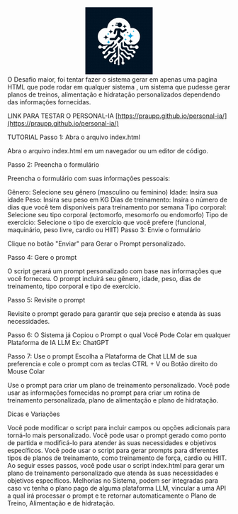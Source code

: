 <div align="center">
  <img src="https://github.com/praupp/personal-ia/blob/main/imagens/Logo.jpeg" alt="Logo da Minha Empresa" width="30%">
</div

O Desafio maior, foi tentar fazer o sistema gerar em apenas uma pagina HTML que pode rodar em qualquer sistema , um sistema que 
pudesse gerar planos de treinos, alimentação e hidratação personalizados dependendo das informações fornecidas.

LINK PARA TESTAR O PERSONAL-IA
[https://praupp.github.io/personal-ia/](https://praupp.github.io/personal-ia/)


TUTORIAL
Passo 1: Abra o arquivo index.html

Abra o arquivo index.html em um navegador ou um editor de código.

Passo 2: Preencha o formulário

Preencha o formulário com suas informações pessoais:

Gênero: Selecione seu gênero (masculino ou feminino)
Idade: Insira sua idade
Peso: Insira seu peso em KG
Dias de treinamento: Insira o número de dias que você tem disponíveis para treinamento por semana
Tipo corporal: Selecione seu tipo corporal (ectomorfo, mesomorfo ou endomorfo)
Tipo de exercício: Selecione o tipo de exercício que você prefere (funcional, maquinário, peso livre, cardio ou HIIT)
Passo 3: Envie o formulário

Clique no botão "Enviar" para Gerar o Prompt personalizado.

Passo 4: Gere o prompt

O script gerará um prompt personalizado com base nas informações que você forneceu. O prompt incluirá seu gênero, idade, peso, dias de treinamento, tipo corporal e tipo de exercício.

Passo 5: Revisite o prompt

Revisite o prompt gerado para garantir que seja preciso e atenda às suas necessidades.

Passo 6: O Sistema já Copiou o Prompt o qual Você Pode Colar em qualquer Plataforma de IA LLM Ex: ChatGPT

Passo 7: Use o prompt
Escolha a  Plataforma de Chat LLM de sua preferencia e cole o prompt com as teclas CTRL + V ou Botão direito do Mouse Colar

Use o prompt para criar um plano de treinamento personalizado. Você pode usar as informações fornecidas no prompt para criar um rotina de treinamento personalizada, plano de alimentação e plano de hidratação.

Dicas e Variações

Você pode modificar o script para incluir campos ou opções adicionais para torná-lo mais personalizado.
Você pode usar o prompt gerado como ponto de partida e modificá-lo para atender às suas necessidades e objetivos específicos.
Você pode usar o script para gerar prompts para diferentes tipos de planos de treinamento, como treinamento de força, cardio ou HIIT.
Ao seguir esses passos, você pode usar o script index.html para gerar um plano de treinamento personalizado que atenda às suas necessidades e objetivos específicos.
Melhorias no Sistema, podem ser integradas para caso vc tenha o plano pago de alguma plataforma LLM, vincular a uma API a qual irá processar o prompt e te retornar 
automaticamente o Plano de Treino, Alimentação e de hidratação.
